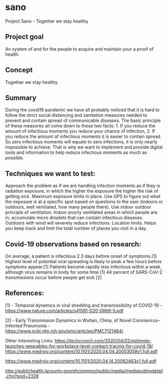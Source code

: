 # sano
Project Sano - Together we stay healthy

## Project goal
An system of and for the people to acquire and maintain your a proof of health. 

## Concept
Together we stay healthy. 

## Summary
During the covid19 pandemic we have all probably noticed that it is hard to follow the strict social distancing and sanitation measures needed to prevent and contain spread of communicable diseases. The basic principle of these measures all come down to these two facts: 1. If you reduce the amount of infectious moments you reduce your chance of infection, 2. If you reduce the amount of infectious moments it is easier to contain spread. So 
zero infectious moments will equate to zero infections, it is only nearly impossible to achieve. That is why we want to implement and provide digital tools and information to help reduce infectious moments as much as possible. 

## Techniques we want to test:
Approach the problem as if we are handling infection moments as if they is radiation exposure, in which the higher the exposure the higher the risk of getting sick. Maximum exposure limits in place. Use GPS to figure out what the exposure is at a specific spot based on questions to the user (indoors or outdoors, well ventilated, how many people there). 
Use indoor outdoor principle of ventilation. Indoor poorly ventilated areas in which people are in, accumulate micro droplets that can contain infectious diseases. Outdoors with wind will severely reduce infections. 
Location limits. Helps you keep track and limit the total number of places you visit in a day. 

## Covid-19 observations based on research:
On average, a patient is infectious 2.3 days	before onset of symptoms.[1]
Highest level of potential viral spreading is likely to peak a few hours before symptoms appear.[1]
Patients become rapidly less infectious within a week, although virus remains in body for some time.[1]
44 percent of SARS-CoV-2 transmissions occur before people get sick [2]

## References:
[1] - Temporal dynamics in viral shedding and transmissibility of COVID-19 - https://www.nature.com/articles/s41591-020-0869-5.pdf

[2] - Early Transmission Dynamics in Wuhan, China, of Novel Coronavirus–Infected Pneumonia - https://www.ncbi.nlm.nih.gov/pmc/articles/PMC7121484/

Other Interesting Links:
https://techcrunch.com/2020/04/02/estimote-launches-wearables-for-workplace-level-contact-tracing-for-covid-19/
https://www.medrxiv.org/content/10.1101/2020.04.04.20053058v1.full.pdf

https://www.medrxiv.org/content/10.1101/2020.04.14.20062463v1.full.pdf

http://publichealth.lacounty.gov/phcommon/public/media/mediapubhpdetail.cfm?prid=2328
